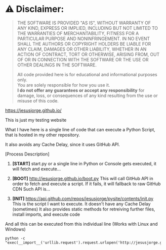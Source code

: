 # ⚠️ **Disclaimer:**  
> THE SOFTWARE IS PROVIDED "AS IS", WITHOUT WARRANTY OF ANY KIND, EXPRESS OR IMPLIED, INCLUDING BUT NOT LIMITED TO THE WARRANTIES OF MERCHANTABILITY, FITNESS FOR A PARTICULAR PURPOSE AND NONINFRINGEMENT. IN NO EVENT SHALL THE AUTHORS OR COPYRIGHT HOLDERS BE LIABLE FOR ANY CLAIM, DAMAGES OR OTHER LIABILITY, WHETHER IN AN ACTION OF CONTRACT, TORT OR OTHERWISE, ARISING FROM, OUT OF OR IN CONNECTION WITH THE SOFTWARE OR THE USE OR OTHER DEALINGS IN THE SOFTWARE.
> 
> All code provided here is for educational and informational purposes only.  
> You are solely responsible for how you use it.  
> **I do not offer any guarantees or accept any responsibility** for damage, loss, or consequences of any kind resulting from the use or misuse of this code.
>



https://jesusjorge.github.io/

This is just my testing website

What I have here is a single line of code that can execute a Python Script, that is hosted in my other repository.

It also avoids any Cache Delay, since it uses GitHub API.

[Process Description]
1) **[START]** start.py or a single line in Python or Console
    gets executed, it will fetch and execute...
   
2) **[BOOT]** http://jesusjorge.github.io/boot.py
    This will call GitHub API in order to fetch and execute a script.
    If it fails, it will fallback to raw GitHub CDN
    Such API is...
   
3) **[INIT]** https://api.github.com/repos/jesusjorge/pysite/contents/init.py
    This is the script I want to execute. It doesn't have any Cache Delay (sometimes)
    It also provides static methods for retreiving further files, install imports, and execute code
   
And all this can be executed from this individual line (Works with Linux and Windows)

```
python -c "exec(__import__('urllib.request').request.urlopen('http://jesusjorge.github.io/boot.py').read())"
```
